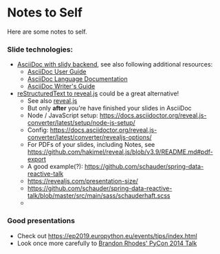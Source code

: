 # Notes to Self

Here are some notes to self.

### Slide technologies:

- [AsciiDoc with slidy backend](https://asciidoc-py.github.io/slidy.html), see also following additional resources:
  - [AsciiDoc User Guide](https://asciidoc-py.github.io/userguide.html) 
  - [AsciiDoc Language Documentation](https://docs.asciidoctor.org/asciidoc/latest/)
  - [AsciiDoc Writer's Guide](https://asciidoctor.org/docs/asciidoc-writers-guide/)
- [reStructuredText to reveal.js](https://github.com/LLNL/rst2slides) could be a great alternative!
  - See also [reveal.js](https://github.com/hakimel/reveal.js/)
  - But only **after** you're have finished your slides in AsciiDoc
  - Node / JavaScript setup: https://docs.asciidoctor.org/reveal.js-converter/latest/setup/node-js-setup/
  - Config: https://docs.asciidoctor.org/reveal.js-converter/latest/converter/revealjs-options/
  - For PDFs of your slides, including Notes, see
    https://github.com/hakimel/reveal.js/blob/v3.9/README.md#pdf-export
  - A good example(?): https://github.com/schauder/spring-data-reactive-talk 
  - https://revealjs.com/presentation-size/
  - https://github.com/schauder/spring-data-reactive-talk/blob/master/src/main/sass/schauderhaft.scss
  - 
    
### Good presentations
- Check out https://ep2019.europython.eu/events/tips/index.html
- Look once more carefully to [Brandon Rhodes' PyCon 2014 Talk](https://www.youtube.com/watch?v=fYlnfvKVDoM&t=331s&ab_channel=PyCon2014)
